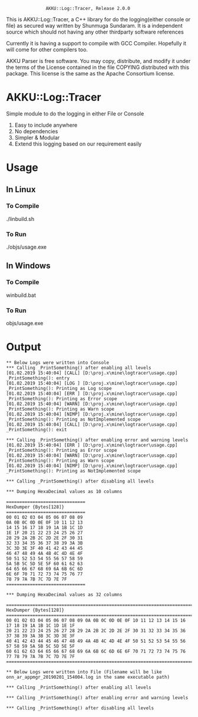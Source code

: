 
                   AKKU::Log::Tracer, Release 2.0.0

This is AKKU::Log::Tracer, a C++ library for do the logging(either 
console or file) as secured way written by Shunmuga Sundaram.  It is
a independent source which should not having any other thirdparty
software references

Currently it is having a support to compile with GCC Compiler.
Hopefully it will come for other compilers too.

AKKU Parser is free software.  You may copy, distribute, and modify
it under the terms of the License contained in the file COPYING
distributed with this package.  This license is the same as the
Apache Consortium license.


# AKKU::Log::Tracer
Simple module to do the logging in either File or Console

1. Easy to include anywhere
2. No dependencies
3. Simpler & Modular
4. Extend this logging based on our requirement easily

# Usage
## In Linux

### To Compile 

./linbuild.sh

### To Run

./objs/usage.exe

## In Windows
### To Compile

winbuild.bat

### To Run

objs/usage.exe

# Output
```
** Below Logs were written into Console
*** Calling _PrintSomething() after enabling all levels
[01.02.2019 15:40:04] [CALL] [D:\proj.x\mine\logtracer\usage.cpp] _PrintSomething(): entry
[01.02.2019 15:40:04] [LOG ] [D:\proj.x\mine\logtracer\usage.cpp] _PrintSomething(): Printing as Log scope
[01.02.2019 15:40:04] [ERR ] [D:\proj.x\mine\logtracer\usage.cpp] _PrintSomething(): Printing as Error scope
[01.02.2019 15:40:04] [WARN] [D:\proj.x\mine\logtracer\usage.cpp] _PrintSomething(): Printing as Warn scope
[01.02.2019 15:40:04] [NIMP] [D:\proj.x\mine\logtracer\usage.cpp] _PrintSomething(): Printing as NotImplemented scope
[01.02.2019 15:40:04] [CALL] [D:\proj.x\mine\logtracer\usage.cpp] _PrintSomething(): exit

*** Calling _PrintSomething() after enabling error and warning levels
[01.02.2019 15:40:04] [ERR ] [D:\proj.x\mine\logtracer\usage.cpp] _PrintSomething(): Printing as Error scope
[01.02.2019 15:40:04] [WARN] [D:\proj.x\mine\logtracer\usage.cpp] _PrintSomething(): Printing as Warn scope
[01.02.2019 15:40:04] [NIMP] [D:\proj.x\mine\logtracer\usage.cpp] _PrintSomething(): Printing as NotImplemented scope

*** Calling _PrintSomething() after disabling all levels

*** Dumping HexaDecimal values as 10 columns

==============================
HexDumper {Bytes[128]}
==============================
00 01 02 03 04 05 06 07 08 09
0A 0B 0C 0D 0E 0F 10 11 12 13
14 15 16 17 18 19 1A 1B 1C 1D
1E 1F 20 21 22 23 24 25 26 27
28 29 2A 2B 2C 2D 2E 2F 30 31
32 33 34 35 36 37 38 39 3A 3B
3C 3D 3E 3F 40 41 42 43 44 45
46 47 48 49 4A 4B 4C 4D 4E 4F
50 51 52 53 54 55 56 57 58 59
5A 5B 5C 5D 5E 5F 60 61 62 63
64 65 66 67 68 69 6A 6B 6C 6D
6E 6F 70 71 72 73 74 75 76 77
78 79 7A 7B 7C 7D 7E 7F
==============================

*** Dumping HexaDecimal values as 32 columns

================================================================================================
HexDumper {Bytes[128]}
================================================================================================
00 01 02 03 04 05 06 07 08 09 0A 0B 0C 0D 0E 0F 10 11 12 13 14 15 16 17 18 19 1A 1B 1C 1D 1E 1F
20 21 22 23 24 25 26 27 28 29 2A 2B 2C 2D 2E 2F 30 31 32 33 34 35 36 37 38 39 3A 3B 3C 3D 3E 3F
40 41 42 43 44 45 46 47 48 49 4A 4B 4C 4D 4E 4F 50 51 52 53 54 55 56 57 58 59 5A 5B 5C 5D 5E 5F
60 61 62 63 64 65 66 67 68 69 6A 6B 6C 6D 6E 6F 70 71 72 73 74 75 76 77 78 79 7A 7B 7C 7D 7E 7F
================================================================================================

** Below Logs were written into File (Filename will be like onn_ar_appmgr_20190201_154004.log in the same executable path)

*** Calling _PrintSomething() after enabling all levels

*** Calling _PrintSomething() after enabling error and warning levels

*** Calling _PrintSomething() after disabling all levels

```